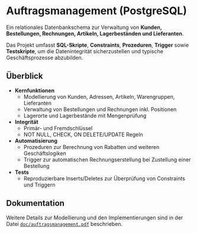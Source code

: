 # Auftragsmanagement (PostgreSQL)

Ein relationales Datenbankschema zur Verwaltung von **Kunden, Bestellungen, Rechnungen, Artikeln, Lagerbeständen und Lieferanten**.  

Das Projekt umfasst **SQL-Skripte**, **Constraints**, **Prozeduren**, **Trigger** sowie **Testskripte**, um die Datenintegrität sicherzustellen und typische Geschäftsprozesse abzubilden.


## Überblick

- **Kernfunktionen**
  - Modellierung von Kunden, Adressen, Artikeln, Warengruppen, Lieferanten
  - Verwaltung von Bestellungen und Rechnungen inkl. Positionen
  - Lagerorte und Lagerbestände mit Mengenprüfung
- **Integrität**
  - Primär- und Fremdschlüssel
  - NOT NULL, CHECK, ON DELETE/UPDATE Regeln
- **Automatisierung**
  - Prozeduren zur Berechnung von Rabatten und weiteren Geschäftslogiken
  - Trigger zur automatischen Rechnungserstellung bei Zustellung einer Bestellung
- **Tests**
  - Reproduzierbare Inserts/Deletes zur Überprüfung von Constraints und Triggern


## Dokumentation

Weitere Details zur Modellierung und den Implementierungen sind in der Datei [`doc/auftragsmanagement.pdf`](doc/auftragsmanagement.pdf) beschrieben.
